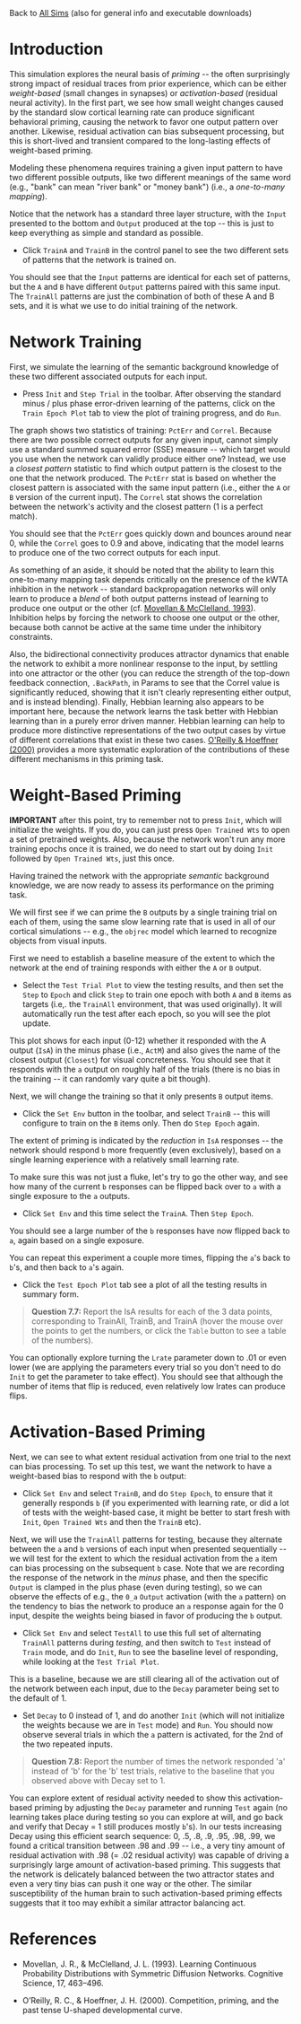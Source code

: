 Back to [All Sims](https://github.com/CompCogNeuro/sims) (also for general info and executable downloads)

# Introduction

This simulation explores the neural basis of _priming_ -- the often surprisingly strong impact of residual traces from prior experience, which can be either _weight-based_ (small changes in synapses) or _activation-based_ (residual neural activity). In the first part, we see how small weight changes caused by the standard slow cortical learning rate can produce significant behavioral priming, causing the network to favor one output pattern over another. Likewise, residual activation can bias subsequent processing, but this is short-lived and transient compared to the long-lasting effects of weight-based priming.

Modeling these phenomena requires training a given input pattern to have two different possible outputs, like two different meanings of the same word (e.g., "bank" can mean "river bank" or "money bank") (i.e., a *one-to-many mapping*).  

Notice that the network has a standard three layer structure, with the `Input` presented to the bottom and `Output` produced at the top -- this is just to keep everything as simple and standard as possible.

* Click `TrainA` and `TrainB` in the control panel to see the two different sets of patterns that the network is trained on.

You should see that the `Input` patterns are identical for each set of patterns, but the `A` and `B` have different `Output` patterns paired with this same input. The `TrainAll` patterns are just the combination of both of these A and B sets, and it is what we use to do initial training of the network.

# Network Training

First, we simulate the learning of the semantic background knowledge of these two different associated outputs for each input.

* Press `Init` and `Step Trial` in the toolbar. After observing the standard minus / plus phase error-driven learning of the patterns, click on the `Train Epoch Plot` tab to view the plot of training progress, and do `Run`.

The graph shows two statistics of training: `PctErr` and `Correl`.  Because there are two possible correct outputs for any given input, cannot simply use a standard summed squared error (SSE) measure -- which target would you use when the network can validly produce either one?  Instead, we use a _closest pattern_ statistic to find which output pattern is the closest to the one that the network produced. The `PctErr` stat is based on whether the closest pattern is associated with the same input pattern (i.e., either the `A` or `B` version of the current input).  The `Correl` stat shows the correlation between the network's activity and the closest pattern (1 is a perfect match).  

You should see that the `PctErr` goes quickly down and bounces around near 0, while the `Correl` goes to 0.9 and above, indicating that the model learns to produce one of the two correct outputs for each input.

As something of an aside, it should be noted that the ability to learn this one-to-many mapping task depends critically on the presence of the kWTA inhibition in the network -- standard backpropagation networks will only learn to produce a _blend_ of both output patterns instead of learning to produce one output or the other (cf. [Movellan & McClelland, 1993](#references)). Inhibition helps by forcing the network to choose one output or the other, because both cannot be active at the same time under the inhibitory constraints.

Also, the bidirectional connectivity produces attractor dynamics that enable the network to exhibit a more nonlinear response to the input, by settling into one attractor or the other (you can reduce the strength of the top-down feedback connection, `.BackPath`, in Params to see that the Correl value is significantly reduced, showing that it isn't clearly representing either output, and is instead blending).  Finally, Hebbian learning also appears to be important here, because the network learns the task better with Hebbian learning than in a purely error driven manner. Hebbian learning can help to produce more distinctive representations of the two output cases by virtue of different correlations that exist in these two cases. [O'Reilly & Hoeffner (2000)](#references) provides a more systematic exploration of the contributions of these different mechanisms in this priming task. 

# Weight-Based Priming

**IMPORTANT** after this point, try to remember not to press `Init`, which will initialize the weights. If you do, you can just press `Open Trained Wts` to open a set of pretrained weights.  Also, because the network won't run any more training epochs once it is trained, we do need to start out by doing `Init` followed by `Open Trained Wts`, just this once.

Having trained the network with the appropriate _semantic_ background knowledge, we are now ready to assess its performance on the priming task. 

We will first see if we can prime the `B` outputs by a single training trial on each of them, using the same slow learning rate that is used in all of our cortical simulations -- e.g., the `objrec` model which learned to recognize objects from visual inputs.

First we need to establish a baseline measure of the extent to which the network at the end of training responds with either the `A` or `B` output.

* Select the `Test Trial Plot` to view the testing results, and then set the `Step` to `Epoch` and click `Step` to train one epoch with both `A` and `B` items as targets (i.e,. the `TrainAll` environment, that was used originally). It will automatically run the test after each epoch, so you will see the plot update.

This plot shows for each input (0-12) whether it responded with the A output (`IsA`) in the minus phase (i.e., `ActM`) and also gives the name of the closest output (`Closest`) for visual concreteness.  You should see that it responds with the `a` output on roughly half of the trials (there is no bias in the training -- it can randomly vary quite a bit though).

Next, we will change the training so that it only presents `B` output items.

* Click the `Set Env` button in the toolbar, and select `TrainB` -- this will configure to train on the `B` items only. Then do `Step Epoch` again.

The extent of priming is indicated by the *reduction* in `IsA` responses -- the network should respond `b` more frequently (even exclusively), based on a single learning experience with a relatively small learning rate.

To make sure this was not just a fluke, let's try to go the other way, and see how many of the current `b` responses can be flipped back over to `a` with a single exposure to the `a` outputs.

* Click `Set Env` and this time select the `TrainA`.  Then `Step Epoch`.

You should see a large number of the `b` responses have now flipped back to `a`, again based on a single exposure.

You can repeat this experiment a couple more times, flipping the `a`'s back to `b`'s, and then back to `a`'s again.

* Click the `Test Epoch Plot` tab see a plot of all the testing results in summary form. 

> **Question 7.7:** Report the IsA results for each of the 3 data points, corresponding to TrainAll, TrainB, and TrainA (hover the mouse over the points to get the numbers, or click the `Table` button to see a table of the numbers).

You can optionally explore turning the `Lrate` parameter down to .01 or even lower (we are applying the parameters every trial so you don't need to do `Init` to get the parameter to take effect).  You should see that although the number of items that flip is reduced, even relatively low lrates can produce flips.

# Activation-Based Priming

Next, we can see to what extent residual activation from one trial to the next can bias processing.  To set up this test, we want the network to have a weight-based bias to respond with the `b` output:

* Click `Set Env` and select `TrainB`, and do `Step Epoch`, to ensure that it generally responds `b` (if you experimented with learning rate, or did a lot of tests with the weight-based case, it might be better to start fresh with `Init`, `Open Trained Wts` and then the `TrainB` etc).

Next, we will use the `TrainAll` patterns for testing, because they alternate between the `a` and `b` versions of each input when presented sequentially -- we will test for the extent to which the residual activation from the `a` item can bias processing on the subsequent `b` case.  Note that we are recording the response of the network in the *minus* phase, and then the specific `Output` is clamped in the plus phase (even during testing), so we can observe the effects of e.g., the `0_a` `Output` activation (with the `a` pattern) on the tendency to bias the network to produce an `a` response again for the 0 input, despite the weights being biased in favor of producing the `b` output.

* Click `Set Env` and select `TestAll` to use this full set of alternating `TrainAll` patterns during _testing_, and then switch to `Test` instead of `Train` mode, and do `Init`, `Run` to see the baseline level of responding, while looking at the `Test Trial Plot`.

This is a baseline, because we are still clearing all of the activation out of the network between each input, due to the `Decay` parameter being set to the default of 1.

* Set `Decay` to 0 instead of 1, and do another `Init` (which will not initialize the weights because we are in `Test` mode) and `Run`.  You should now observe several trials in which the `a` pattern is activated, for the 2nd of the two repeated inputs.

> **Question 7.8:** Report the number of times the network responded 'a' instead of 'b' for the 'b' test trials, relative to the baseline that you observed above with Decay set to 1.

You can explore extent of residual activity needed to show this activation-based priming by adjusting the `Decay` parameter and running `Test` again (no learning takes place during testing so you can explore at will, and go back and verify that Decay = 1 still produces mostly `b`'s).  In our tests increasing Decay using this efficient search sequence: 0, .5, .8, .9, .95, .98, .99, we found a critical transition between .98 and .99 -- i.e., a very tiny amount of residual activation with .98 (= .02 residual activity) was capable of driving a surprisingly large amount of activation-based priming.  This suggests that the network is delicately balanced between the two attractor states and even a very tiny bias can push it one way or the other. The similar susceptibility of the human brain to such activation-based priming effects suggests that it too may exhibit a similar attractor balancing act.

# References

* Movellan, J. R., & McClelland, J. L. (1993). Learning Continuous Probability Distributions with Symmetric Diffusion Networks. Cognitive Science, 17, 463–496.

* O’Reilly, R. C., & Hoeffner, J. H. (2000). Competition, priming, and the past tense U-shaped developmental curve.

